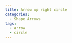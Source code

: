 ```yaml
---
title: Arrow up right circle
categories:
  - Shape Arrows
tags:
  - arrow
  - circle
---
```

